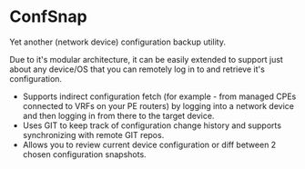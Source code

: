 # ConfSnap
Yet another (network device) configuration backup utility.

Due to it's modular architecture, it can be easily extended to support just about any device/OS that you can remotely log in to and retrieve it's configuration.

* Supports indirect configuration fetch (for example - from managed CPEs connected to VRFs on your PE routers) by logging into a network device and then logging in from there to the target device.
* Uses GIT to keep track of configuration change history and supports synchronizing with remote GIT repos.
* Allows you to review current device configuration or diff between 2 chosen configuration snapshots.
